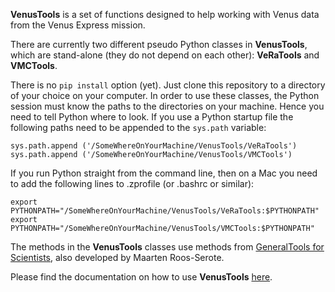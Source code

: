 

**VenusTools** is a set of functions designed to help working with Venus data from the Venus Express mission.

There are currently two different pseudo Python classes in **VenusTools**, which are stand-alone (they do not depend on each other): **VeRaTools** and **VMCTools**. 

There is no ```pip install``` option (yet).
Just clone this repository to a directory of your choice on your computer.
In order to use these classes, the Python session must know the paths to the directories on your machine.
Hence you need to tell Python where to look. If you use a Python startup file the following paths need to be appended to the ```sys.path``` variable:

  ```
  sys.path.append ('/SomeWhereOnYourMachine/VenusTools/VeRaTools')
  sys.path.append ('/SomeWhereOnYourMachine/VenusTools/VMCTools')
  ```

If you run Python straight from the command line, then on a Mac you need to add the following lines to .zprofile (or .bashrc or similar):

```
export PYTHONPATH="/SomeWhereOnYourMachine/VenusTools/VeRaTools:$PYTHONPATH"
export PYTHONPATH="/SomeWhereOnYourMachine/VenusTools/VMCTools:$PYTHONPATH"
```

The methods in the **VenusTools** classes use methods from [GeneralTools for Scientists](https://github.com/PleaseStateTheNatureOfYourInquiry/GeneralToolsForScientists),
also developed by Maarten Roos-Serote.

Please find the documentation on how to use **VenusTools** [here](https://venustools.readthedocs.io/en/latest/index.html).
